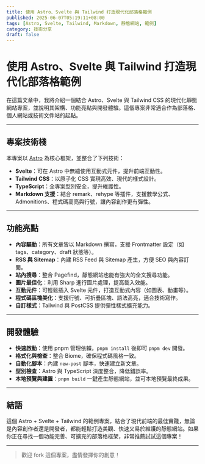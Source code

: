```yaml
---
title: 使用 Astro、Svelte 與 Tailwind 打造現代化部落格範例
published: 2025-06-07T05:19:11+08:00
tags: [Astro, Svelte, Tailwind, Markdown, 靜態網站, 範例]
category: 技術分享
draft: false
---
```


# 使用 Astro、Svelte 與 Tailwind 打造現代化部落格範例

在這篇文章中，我將介紹一個結合 Astro、Svelte 與 Tailwind CSS 的現代化靜態網站專案，並說明其架構、功能亮點與開發體驗。這個專案非常適合作為部落格、個人網站或技術文件站的起點。

---

## 專案技術棧

本專案以 [Astro](https://astro.build/) 為核心框架，並整合了下列技術：

- **Svelte**：可在 Astro 中無縫使用互動式元件，提升前端互動性。
- **Tailwind CSS**：以原子化 CSS 實現高效、現代的樣式設計。
- **TypeScript**：全專案型別安全，提升維護性。
- **Markdown 支援**：結合 remark、rehype 等插件，支援數學公式、Admonitions、程式碼高亮與行號，讓內容創作更有彈性。

---

## 功能亮點

- **內容驅動**：所有文章皆以 Markdown 撰寫，支援 Frontmatter 設定（如 tags、category、draft 狀態等）。
- **RSS 與 Sitemap**：內建 RSS Feed 與 Sitemap 產生，方便 SEO 與內容訂閱。
- **站內搜尋**：整合 Pagefind，靜態網站也能有強大的全文搜尋功能。
- **圖片最佳化**：利用 Sharp 進行圖片處理，提高載入效能。
- **互動元件**：可輕鬆插入 Svelte 元件，打造互動式內容（如圖表、動畫等）。
- **程式碼區塊美化**：支援行號、可折疊區塊、語法高亮，適合技術寫作。
- **自訂樣式**：Tailwind 與 PostCSS 提供彈性樣式擴充能力。

---

## 開發體驗

- **快速啟動**：使用 pnpm 管理依賴，`pnpm install` 後即可 `pnpm dev` 開發。
- **格式化與檢查**：整合 Biome，確保程式碼風格一致。
- **自動化腳本**：內建 `new-post` 腳本，快速建立新文章。
- **型別檢查**：Astro 與 TypeScript 深度整合，降低錯誤率。
- **本地預覽與建置**：`pnpm build` 一鍵產生靜態網站，並可本地預覽最終成果。

---

## 結語

這個 Astro + Svelte + Tailwind 的範例專案，結合了現代前端的最佳實踐，無論是內容創作者還是開發者，都能輕鬆打造美觀、快速又易於維護的靜態網站。如果你正在尋找一個功能完善、可擴充的部落格框架，非常推薦試試這個專案！

---

> 歡迎 fork 這個專案，盡情發揮你的創意！
